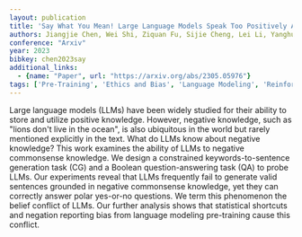 ```yaml
---
layout: publication
title: 'Say What You Mean! Large Language Models Speak Too Positively About Negative Commonsense Knowledge'
authors: Jiangjie Chen, Wei Shi, Ziquan Fu, Sijie Cheng, Lei Li, Yanghua Xiao
conference: "Arxiv"
year: 2023
bibkey: chen2023say
additional_links:
  - {name: "Paper", url: "https://arxiv.org/abs/2305.05976"}
tags: ['Pre-Training', 'Ethics and Bias', 'Language Modeling', 'Reinforcement Learning', 'Training Techniques']
---
```

Large language models (LLMs) have been widely studied for their ability to
store and utilize positive knowledge. However, negative knowledge, such as
"lions don't live in the ocean", is also ubiquitous in the world but rarely
mentioned explicitly in the text. What do LLMs know about negative knowledge?
This work examines the ability of LLMs to negative commonsense knowledge. We
design a constrained keywords-to-sentence generation task (CG) and a Boolean
question-answering task (QA) to probe LLMs. Our experiments reveal that LLMs
frequently fail to generate valid sentences grounded in negative commonsense
knowledge, yet they can correctly answer polar yes-or-no questions. We term
this phenomenon the belief conflict of LLMs. Our further analysis shows that
statistical shortcuts and negation reporting bias from language modeling
pre-training cause this conflict.

